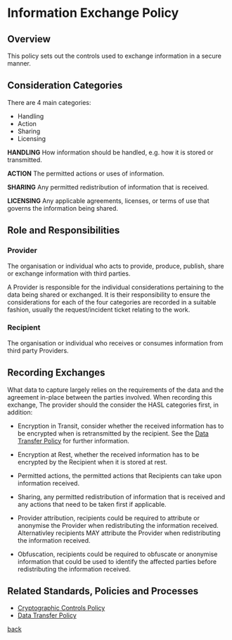 # Information Exchange Policy

## Overview
This policy sets out the controls used to exchange information in a secure manner.

## Consideration Categories
There are 4 main categories:

* Handling
* Action
* Sharing
* Licensing

**HANDLING** How information should be handled, e.g. how it is stored or transmitted.

**ACTION** The permitted actions or uses of information.

**SHARING** Any permitted redistribution of information that is received.

**LICENSING** Any applicable agreements, licenses, or terms of use that governs the information being shared.

## Role and Responsibilities

### Provider
The organisation or individual who acts to provide, produce, publish, share or exchange information with third parties. 
 
A Provider is responsible for the individual considerations pertaining to the data being shared or exchanged. It is their responsibility to ensure the considerations for each of the four categories are recorded in a suitable fashion, usually the request/incident ticket relating to the work.

### Recipient
The organisation or individual who receives or consumes information from third party Providers.

## Recording Exchanges

What data to capture largely relies on the requirements of the data and the agreement in-place between the parties involved. When recording this exchange, The provider should the consider the HASL categories first, in addition:

* Encryption in Transit, consider whether the received information has to be encrypted when is retransmitted by the recipient. See the [Data Transfer Policy](../datatransfer/readme.md) for further information.

* Encryption at Rest, whether the received information has to be encrypted by the Recipient when it is stored at rest.

* Permitted actions, the permitted actions that Recipients can take upon information received.

* Sharing, any permitted redistribution of information that is received and any actions that need to be taken first if applicable.

* Provider attribution, recipients could be required to attribute or anonymise the Provider when redistributing the information received. Alternativley recipients MAY attribute the Provider when redistributing the information received.

* Obfuscation, recipients could be required to obfuscate or anonymise information that could be used to identify the affected parties before redistributing the information received.

## Related Standards, Policies and Processes

- [Cryptographic Controls Policy](../cryptographiccontrols/readme.md) 
- [Data Transfer Policy](../datatransfer/readme.md)

[back](../README.md#a-z-policies)
